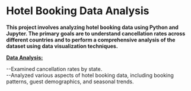 # Hotel Booking Data Analysis

<b>This project involves analyzing hotel booking data using Python and Jupyter. The primary goals are to understand cancellation rates across different countries and to perform a comprehensive analysis of the dataset using data visualization techniques.</b><br>

<b><u>Data Analysis:</b></u><br>

--Examined cancellation rates by state.<br>
--Analyzed various aspects of hotel booking data, including booking patterns, guest demographics, and seasonal trends.<br>
